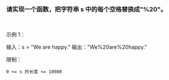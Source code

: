 ### 请实现一个函数，把字符串 s 中的每个空格替换成"%20"。

 

示例 1：

输入：s = "We are happy."
输出："We%20are%20happy."
 

限制：
```
0 <= s 的长度 <= 10000
```